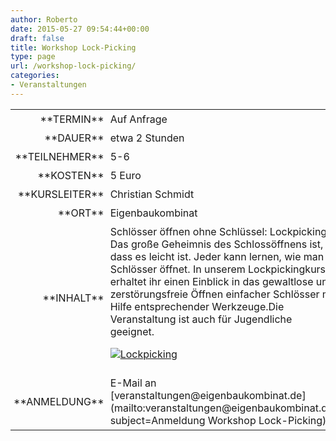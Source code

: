 ```yaml
---
author: Roberto
date: 2015-05-27 09:54:44+00:00
draft: false
title: Workshop Lock-Picking
type: page
url: /workshop-lock-picking/
categories:
- Veranstaltungen
---
```


<table >
<tbody >
<tr >

<td style="padding: 5px; width: 20%; text-align: right;" >**TERMIN**
</td>

<td style="padding: 5px; text-align: left;" >Auf Anfrage

</td>
</tr>
<tr >

<td style="padding: 5px; width: 20%; text-align: right;" >**DAUER**
</td>

<td style="padding: 5px; text-align: left;" >etwa 2 Stunden
</td>
</tr>
<tr >

<td style="padding: 5px; width: 20%; text-align: right;" >**TEILNEHMER**
</td>

<td style="padding: 5px; text-align: left;" >5-6
</td>
</tr>
<tr >

<td style="padding: 5px; width: 20%; text-align: right;" >**KOSTEN**
</td>

<td style="padding: 5px; text-align: left;" >5 Euro
</td>
</tr>
<tr >

<td style="padding: 5px; width: 20%; text-align: right;" >**KURSLEITER**
</td>

<td style="padding: 5px; text-align: left;" >Christian Schmidt
</td>
</tr>
<tr >

<td style="padding: 5px; width: 20%; text-align: right;" >**ORT**
</td>

<td style="padding: 5px; text-align: left;" >Eigenbaukombinat
</td>
</tr>
<tr >

<td style="padding: 5px; width: 20%; text-align: right;" >**INHALT**
</td>

<td style="padding: 5px; text-align: left;" >Schlösser öffnen ohne Schlüssel: Lockpicking. Das große Geheimnis des Schlossöffnens ist, dass es leicht ist. Jeder kann lernen, wie man Schlösser öffnet. In unserem Lockpickingkurs erhaltet ihr einen Einblick in das gewaltlose und zerstörungsfreie Öffnen einfacher Schlösser mit Hilfe entsprechender Werkzeuge.Die Veranstaltung ist auch für Jugendliche geeignet.

[![Lockpicking](https://eigenbaukombinat.de/wp-content/uploads/2015/05/Lockpicking_IMG_5006_klein-1024x683.jpg)
](https://eigenbaukombinat.de/wp-content/uploads/2015/05/Lockpicking_IMG_5006_klein.jpg)
</td>
</tr>
<tr >

<td style="padding: 5px; width: 20%; text-align: right;" >**ANMELDUNG**
</td>

<td style="padding: 5px; text-align: left;" >E-Mail an [veranstaltungen@eigenbaukombinat.de](mailto:veranstaltungen@eigenbaukombinat.de?subject=Anmeldung Workshop Lock-Picking)
</td>
</tr>
</tbody>
</table>
